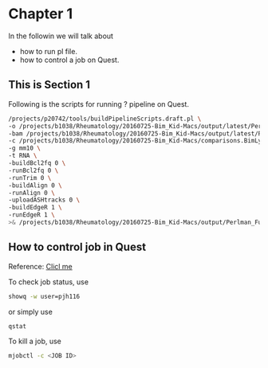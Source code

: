 # Chapter 1 
In the followin we will talk about
* how to run pl file.
* how to control a job on Quest.

## This is Section 1
Following is the scripts for running ? pipeline on Quest.

```sh
/projects/p20742/tools/buildPipelineScripts.draft.pl \
-o /projects/b1038/Rheumatology/20160725-Bim_Kid-Macs/output/latest/Perlman_FuNien_20160725 \
-bam /projects/b1038/Rheumatology/20160725-Bim_Kid-Macs/output/latest/Perlman_FuNien_20160725/bam \
-c /projects/b1038/Rheumatology/20160725-Bim_Kid-Macs/comparisons.BimLysMBimTrif.csv \
-g mm10 \
-t RNA \
-buildBcl2fq 0 \
-runBcl2fq 0 \
-runTrim 0 \
-buildAlign 0 \
-runAlign 0 \
-uploadASHtracks 0 \
-buildEdgeR 1 \
-runEdgeR 1 \
>& /projects/b1038/Rheumatology/20160725-Bim_Kid-Macs/output/Perlman_FuNien_20160725/KidneyMacs_Mouse_EdgeR &
```
## How to control job in Quest

Reference: [Clicl me](http://www.it.northwestern.edu/research/user-services/quest/job-management.html)

To check job status, use
```sh
showq -w user=pjh116
```
or simply use
```sh
qstat
```
To kill a job, use
```sh
mjobctl -c <JOB ID>
```
